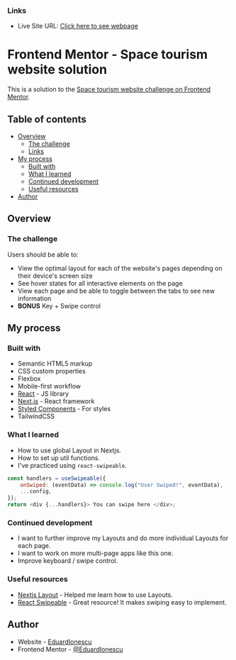 ### Links

-   Live Site URL: [Click here to see webpage](https://your-live-site-url.com)

# Frontend Mentor - Space tourism website solution

This is a solution to the [Space tourism website challenge on Frontend Mentor](https://www.frontendmentor.io/challenges/space-tourism-multipage-website-gRWj1URZ3).

## Table of contents

-   [Overview](#overview)
    -   [The challenge](#the-challenge)
    -   [Links](#links)
-   [My process](#my-process)
    -   [Built with](#built-with)
    -   [What I learned](#what-i-learned)
    -   [Continued development](#continued-development)
    -   [Useful resources](#useful-resources)
-   [Author](#author)

## Overview

### The challenge

Users should be able to:

-   View the optimal layout for each of the website's pages depending on their device's screen size
-   See hover states for all interactive elements on the page
-   View each page and be able to toggle between the tabs to see new information
-   **BONUS** Key + Swipe control

## My process

### Built with

-   Semantic HTML5 markup
-   CSS custom properties
-   Flexbox
-   Mobile-first workflow
-   [React](https://reactjs.org/) - JS library
-   [Next.js](https://nextjs.org/) - React framework
-   [Styled Components](https://styled-components.com/) - For styles
-   TailwindCSS

### What I learned

-   How to use global Layout in Nextjs.
-   How to set up util functions.
-   I've practiced using `react-swipeable`.

```js
const handlers = useSwipeable({
	onSwiped: (eventData) => console.log("User Swiped!", eventData),
	...config,
});
return <div {...handlers}> You can swipe here </div>;
```

### Continued development

-   I want to further improve my Layouts and do more individual Layouts for each page.
-   I want to work on more multi-page apps like this one.
-   Improve keyboard / swipe control.

### Useful resources

-   [Nextjs Layout](https://nextjs.org/learn/basics/assets-metadata-css/layout-component) - Helped me learn how to use Layouts.
-   [React Swipeable](https://www.npmjs.com/package/react-swipeable?activeTab=readme) - Great resource! It makes swiping easy to implement.

## Author

-   Website - [EduardIonescu](https://ionescueduard.netlify.app)
-   Frontend Mentor - [@EduardIonescu](https://www.frontendmentor.io/profile/EduardIonescu)
